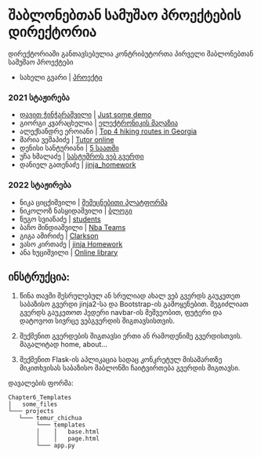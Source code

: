 # შაბლონებთან სამუშაო პროექტების დირექტორია

დირექტორიაში განთავსებულია კონტრიბუტორთა პირველი შაბლონებთან სამუშაო პროექტები

- სახელი გვარი | [პროექტი](/მისამართი)
### 2021 სტაჟირება
- [დავით ჭინჭარაშვილი](https://github.com/davidunilab) | [Just some demo](https://github.com/davidunilab/UnilabPythonInternship/tree/master/Chapter5_Flask_Templates/Projects/David_chincharashvili)
- გიორგი კვარაცხელია | [ელექტრონიკის მაღაზია](/Chapter5_Flask_Templates/Projects/Giorgi_Kvaratskhelia)
- ალექსანდრე ეროიანი | [Top 4 hiking routes in Georgia](/Chapter5_Flask_Templates/Projects/Alexander_Eroyan/)
- მარია ვეშაპიძე | [Tutor online](/Chapter5_Flask_Templates/Projects/maria_veshapidze/app.py)
- დენისი სანტურიანი | [5 საათში](/Chapter5_Flask_Templates/Projects/denis_santuryan/)
- უჩა ხმალაძე | [სასტუმროს ვებ გვერდი](/Chapter5_Flask_Templates/Projects/ucha_khmaladze)
- დანიელ გათენაძე | [jinja_homework](/Chapter5_Flask_Templates/Projects/daniel_gatenadze)
### 2022 სტაჟირება
- ნიკა ციცქიშვილი | [შემეცნებითი პლატფორმა](//Chapter5_Flask_Templates/Projects/nika_tsitskishvili)
- ნიკოლოზ ნასყიდაშვილი | [ბლოგი](/Chapter5_Flask_Templates/Projects/Nikoloz_Naskidashvili)
- ნუგო სვიანაძე | [students](/Chapter5_Flask_Templates/Projects/Nugo_svianadze)
- ბაჩო მინდიაშვილი | [Nba Teams](/Chapter5_Flask_Templates/Projects/bacho_mindiashvili/nba_flask)
- გიგა ამირიძე | [Clarkson](/Chapter5_Flask_Templates/Projects/giga_amiridze/)
- ვასო კირთაძე | [jinja Homework](https://htmlpreview.github.io/?https://github.com/VasoKirtadze/UnilabPythonInternship/blob/master/Chapter5_Flask_Templates/Projects/Vaso_Kirtadze/templates/index.html)
- ანა ხუციშვილი | [Online library](/Chapter5_Flask_Templates/Projects/ana_khutsishvili)

## ინსტრუქცია:

1. წინა თავში შესრულებულ ან სრულიად ახალ ვებ გვერდს გაუკეთეთ საბაზისო გვერდი jinja2-სა და Bootstrap-ის გამოყენებით.
შეგიძლიათ გვერდს გაუკეთოთ ჰედერი navbar-ის მეშვეობით, ფუტერი და დატოვოთ სივრცე ვებგვერდის შიგთავსისთვის.

2. შექმენით გვერდების შიგთავსი ერთი ან რამოდენიმე გვერდისთვის. მაგალიტად home, about...

3.  შექმენით Flask-ის აპლიკაცია სადაც კონკრეტულ მისამართზე მიკითხვისას საბაზისო შაბლონში ჩაიტვირთება გვერდის შიგთავსი.



დავალების ფორმა:
```
Chapter6_Templates
│   some_files
└─── projects
   └─── temur_chichua
        └─── templates
        │    │   base.html
        │    │   page.html
        └─── app.py
```
